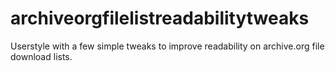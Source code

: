 # archiveorgfilelistreadabilitytweaks
Userstyle with a few simple tweaks to improve readability on archive.org file download lists.
